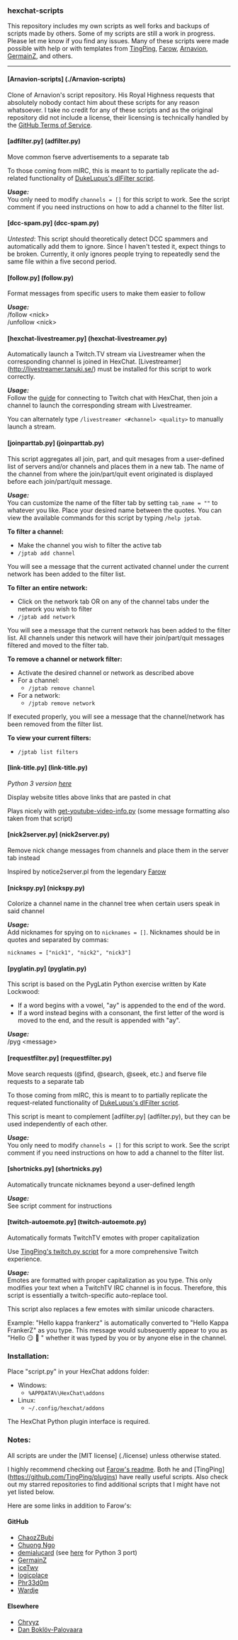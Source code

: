 ### hexchat-scripts
This repository includes my own scripts as well forks and backups of scripts made by others.
Some of my scripts are still a work in progress. Please let me know if you find any issues.
Many of these scripts were made possible with help or with templates from
[TingPing](https://github.com/TingPing), [Farow](https://github.com/Farow),
[Arnavion](https://github.com/Arnavion), [GermainZ](https://github.com/GermainZ), and others.

***

#### [Arnavion-scripts] (./Arnavion-scripts)
Clone of Arnavion's script repository. His Royal Highness requests that
absolutely nobody contact him about these scripts for any reason whatsoever.
I take no credit for any of these scripts and as the original repository did not
include a license, their licensing is technically handled by the
[GitHub Terms of Service](https://help.github.com/articles/github-terms-of-service#f-copyright-and-content-ownership).

#### [adfilter.py] (adfilter.py)
Move common fserve advertisements to a separate tab

To those coming from mIRC, this is meant to to partially replicate the ad-related functionality of
[DukeLupus's dlFilter script](http://dukelupus.com/dlfilter).

*__Usage:__*	
You only need to modify `channels = []` for this script to work.
See the script comment if you need instructions on how to add a channel to the filter list.

#### [dcc-spam.py] (dcc-spam.py)
*Untested*: This script should theoretically detect DCC spammers and automatically add them to ignore.
Since I haven't tested it, expect things to be broken. Currently, it only ignores people trying to
repeatedly send the same file within a five second period.

#### [follow.py] (follow.py)
Format messages from specific users to make them easier to follow

*__Usage:__*	
/follow &lt;nick&gt;	
/unfollow &lt;nick&gt;

#### [hexchat-livestreamer.py] (hexchat-livestreamer.py)
Automatically launch a Twitch.TV stream via Livestreamer when the corresponding channel is joined in HexChat.
[Livestreamer] (http://livestreamer.tanuki.se/) must be installed for this script to work correctly.

*__Usage:__*	
Follow the [guide](http://help.twitch.tv/customer/portal/articles/1302780-twitch-irc#Hexchat%20Guide) for connecting
to Twitch chat with HexChat, then join a channel to launch the corresponding stream with Livestreamer.

You can alternately type `/livestreamer <#channel> <quality>` to manually launch a stream.

#### [joinparttab.py] (joinparttab.py)
This script aggregates all join, part, and quit mesages from a user-defined list of servers and/or channels and places them in a new tab.
The name of the channel from where the join/part/quit event originated is displayed before each join/part/quit message.

*__Usage:__*	
You can customize the name of the filter tab by setting `tab_name = ""` to whatever you like.
Place your desired name between the quotes. You can view the available commands for this script by typing `/help jptab`.

**To filter a channel:**	
* Make the channel you wish to filter the active tab
* `/jptab add channel`

You will see a message that the current activated channel under the current network has been added to the filter list.

**To filter an entire network:**	
* Click on the network tab OR on any of the channel tabs under the network you wish to filter
* `/jptab add network`

You will see a message that the current network has been added to the filter list.
All channels under this network will have their join/part/quit messages filtered and moved to the filter tab.

**To remove a channel or network filter:**	
* Activate the desired channel or network as described above
* For a channel:
    * `/jptab remove channel`
* For a network:
    * `/jptab remove network`
    
If executed properly, you will see a message that the channel/network has been removed from the filter list.

**To view your current filters:**	
* `/jptab list filters`

#### [link-title.py] (link-title.py)
*Python 3 version [here](https://github.com/PoorDog/hexchat-scripts/blob/python3/link-title.py)*

Display website titles above links that are pasted in chat

Plays nicely with [get-youtube-video-info.py](https://github.com/demialucard/xchat-scripts/blob/master/get-youtube-video-info.py)
(some message formatting also taken from that script)

#### [nick2server.py] (nick2server.py)
Remove nick change messages from channels and place them in the server tab instead

Inspired by notice2server.pl from the legendary [Farow](https://github.com/Farow)

#### [nickspy.py] (nickspy.py)
Colorize a channel name in the channel tree when certain users speak in said channel

*__Usage:__*	
Add nicknames for spying on to `nicknames = []`. Nicknames should be in quotes and separated by commas:

`nicknames = ["nick1", "nick2", "nick3"]`

#### [pyglatin.py] (pyglatin.py)
This script is based on the PygLatin Python exercise written by Kate Lockwood:
* If a word begins with a vowel, "ay" is appended to the end of the word.
* If a word instead begins with a consonant, the first letter of the word is moved to the end, and the result is appended with "ay".

*__Usage:__*	
/pyg &lt;message&gt;

#### [requestfilter.py] (requestfilter.py)
Move search requests (@find, @search, @seek, etc.) and fserve file requests to a separate tab

To those coming from mIRC, this is meant to to partially replicate the request-related functionality of
[DukeLupus's dlFilter script](http://dukelupus.com/dlfilter).

This script is meant to complement [adfilter.py] (adfilter.py),
but they can be used independently of each other.

*__Usage:__*	
You only need to modify `channels = []` for this script to work.
See the script comment if you need instructions on how to add a channel to the filter list.

#### [shortnicks.py] (shortnicks.py)
Automatically truncate nicknames beyond a user-defined length

*__Usage:__*	
See script comment for instructions

#### [twitch-autoemote.py] (twitch-autoemote.py)
Automatically formats TwitchTV emotes with proper capitalization

Use [TingPing's twitch.py script](https://github.com/TingPing/plugins/blob/master/HexChat/twitch.py)
for a more comprehensive Twitch experience.

*__Usage:__*	
Emotes are formatted with proper capitalization as you type.
This only modifies your text when a TwitchTV IRC channel is in focus.
Therefore, this script is essentially a twitch-specific auto-replace tool.

This script also replaces a few emotes with similar unicode characters.

Example: "Hello kappa frankerz" is automatically converted to "Hello Kappa FrankerZ" as you type.
This message would subsequently appear to you as "Hello 😏 🐶 " whether it was typed by you
or by anyone else in the channel.

### Installation:
Place "script.py" in your HexChat addons folder:

* Windows:
    * `%APPDATA%\HexChat\addons`
* Linux:
    * `~/.config/hexchat/addons`

The HexChat Python plugin interface is required.

### Notes:
All scripts are under the [MIT license] (./license) unless otherwise stated.

I highly recommend checking out [Farow's readme](https://github.com/Farow/hexchat-scripts).
Both he and [TingPing] (https://github.com/TingPing/plugins) have really useful scripts.
Also check out my starred repositories to find additional scripts that I might have not yet listed below.

Here are some links in addition to Farow's:

#### GitHub
* [ChaozZBubi](https://github.com/ChaozZBubi/tools)
* [Chuong Ngo](https://github.com/cngo-github/xchat-translator)
* [demialucard](https://github.com/demialucard/xchat-scripts)
(see [here](https://github.com/PoorDog/xchat-scripts/blob/python3/get-youtube-video-info.py) for Python 3 port)
* [GermainZ](https://github.com/GermainZ/HexChat-Scripts)
* [iceTwy](https://github.com/iceTwy/xchat-deadbeef)
* [logicplace](https://github.com/logicplace/xchat-plugins)
* [Phr33d0m](https://github.com/Phr33d0m/Random)
* [Wardje](https://github.com/Wardje/xchat-scripts)

#### Elsewhere
* [Chryyz](https://bitbucket.org/Chryyz/hexchat-scripts/src)
* [Dan Boklöv-Palovaara](http://dev.wh00s.net/index.php?py)